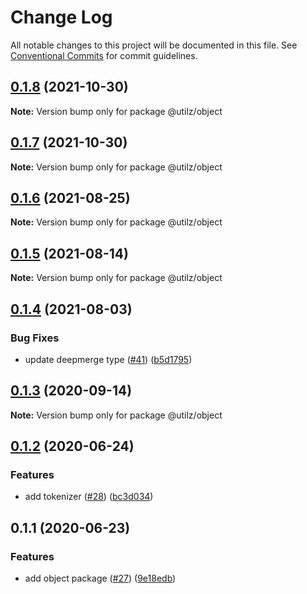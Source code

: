 # Change Log

All notable changes to this project will be documented in this file.
See [Conventional Commits](https://conventionalcommits.org) for commit guidelines.

## [0.1.8](https://github.com/devdigital/utilz/compare/@utilz/object@0.1.7...@utilz/object@0.1.8) (2021-10-30)

**Note:** Version bump only for package @utilz/object





## [0.1.7](https://github.com/devdigital/utilz/compare/@utilz/object@0.1.6...@utilz/object@0.1.7) (2021-10-30)

**Note:** Version bump only for package @utilz/object





## [0.1.6](https://github.com/devdigital/utilz/compare/@utilz/object@0.1.5...@utilz/object@0.1.6) (2021-08-25)

**Note:** Version bump only for package @utilz/object





## [0.1.5](https://github.com/devdigital/utilz/compare/@utilz/object@0.1.4...@utilz/object@0.1.5) (2021-08-14)

**Note:** Version bump only for package @utilz/object





## [0.1.4](https://github.com/devdigital/utilz/compare/@utilz/object@0.1.3...@utilz/object@0.1.4) (2021-08-03)


### Bug Fixes

* update deepmerge type ([#41](https://github.com/devdigital/utilz/issues/41)) ([b5d1795](https://github.com/devdigital/utilz/commit/b5d1795426f8a640122946683bb057a9bf208c11))





## [0.1.3](https://github.com/devdigital/utilz/compare/@utilz/object@0.1.2...@utilz/object@0.1.3) (2020-09-14)

**Note:** Version bump only for package @utilz/object





## [0.1.2](https://github.com/devdigital/utilz/compare/@utilz/object@0.1.1...@utilz/object@0.1.2) (2020-06-24)


### Features

* add tokenizer ([#28](https://github.com/devdigital/utilz/issues/28)) ([bc3d034](https://github.com/devdigital/utilz/commit/bc3d03407c2c1a97d9ed50f874c88fba3d1d9f80))





## 0.1.1 (2020-06-23)


### Features

* add object package ([#27](https://github.com/devdigital/utilz/issues/27)) ([9e18edb](https://github.com/devdigital/utilz/commit/9e18edb60dc2f0d902701e8cdc47d0fad0b96489))
